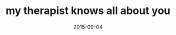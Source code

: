 ---
layout: base.njk
title : 'my therapist knows all about you' 
view_title : 'my therapist knows all about you' 
year : '2015' 
date : '2015-09-04' 
img_file : '/drawing/mytherapistknowsallaboutyou.jpg' 
html_file : 'mytherapistknowsallaboutyou' 
next_html : 'youdontknowthehumanivebecome.html' 
year_order : '41' 
permalink : "title/{{html_file}}.html"
---